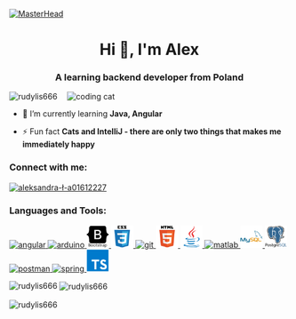 [![MasterHead](https://media.licdn.com/dms/image/D4D16AQHQeA7P3Lqhmg/profile-displaybackgroundimage-shrink_350_1400/0/1703095795339?e=1710979200&v=beta&t=jT3sZQhfMg3GXKRGv_bQoNsfrRvwzZKJQVM1E6r6V40)](https://www.linkedin.com/in/aleksandra-%C5%82-a01612227/)
<h1 align="center">Hi 👋, I'm Alex</h1>
<h3 align="center">A learning backend developer from Poland</h3>

<img align="right" alt="coding cat" width="400" src="https://i.imgur.com/Z6p1UpB.gif">
<p align="left"> <img src="https://komarev.com/ghpvc/?username=rudylis666&label=Profile%20views&color=0e75b6&style=flat" alt="rudylis666" /> </p>

- 🌱 I’m currently learning **Java, Angular**

- ⚡ Fun fact **Cats and IntelliJ - there are only two things that makes me immediately happy**

<h3 align="left">Connect with me:</h3>
<p align="left">
<a href="https://linkedin.com/in/aleksandra-ł-a01612227" target="blank"><img align="center" src="https://raw.githubusercontent.com/rahuldkjain/github-profile-readme-generator/master/src/images/icons/Social/linked-in-alt.svg" alt="aleksandra-ł-a01612227" height="30" width="40" /></a>
</p>

<h3 align="left">Languages and Tools:</h3>
<p align="left"> <a href="https://angular.io" target="_blank" rel="noreferrer"> <img src="https://angular.io/assets/images/logos/angular/angular.svg" alt="angular" width="40" height="40"/> </a> <a href="https://www.arduino.cc/" target="_blank" rel="noreferrer"> <img src="https://cdn.worldvectorlogo.com/logos/arduino-1.svg" alt="arduino" width="40" height="40"/> </a> <a href="https://getbootstrap.com" target="_blank" rel="noreferrer"> <img src="https://raw.githubusercontent.com/devicons/devicon/master/icons/bootstrap/bootstrap-plain-wordmark.svg" alt="bootstrap" width="40" height="40"/> </a> <a href="https://www.w3schools.com/css/" target="_blank" rel="noreferrer"> <img src="https://raw.githubusercontent.com/devicons/devicon/master/icons/css3/css3-original-wordmark.svg" alt="css3" width="40" height="40"/> </a> <a href="https://git-scm.com/" target="_blank" rel="noreferrer"> <img src="https://www.vectorlogo.zone/logos/git-scm/git-scm-icon.svg" alt="git" width="40" height="40"/> </a> <a href="https://www.w3.org/html/" target="_blank" rel="noreferrer"> <img src="https://raw.githubusercontent.com/devicons/devicon/master/icons/html5/html5-original-wordmark.svg" alt="html5" width="40" height="40"/> </a> <a href="https://www.java.com" target="_blank" rel="noreferrer"> <img src="https://raw.githubusercontent.com/devicons/devicon/master/icons/java/java-original.svg" alt="java" width="40" height="40"/> </a> <a href="https://www.mathworks.com/" target="_blank" rel="noreferrer"> <img src="https://upload.wikimedia.org/wikipedia/commons/2/21/Matlab_Logo.png" alt="matlab" width="40" height="40"/> </a> <a href="https://www.mysql.com/" target="_blank" rel="noreferrer"> <img src="https://raw.githubusercontent.com/devicons/devicon/master/icons/mysql/mysql-original-wordmark.svg" alt="mysql" width="40" height="40"/> </a> <a href="https://www.postgresql.org" target="_blank" rel="noreferrer"> <img src="https://raw.githubusercontent.com/devicons/devicon/master/icons/postgresql/postgresql-original-wordmark.svg" alt="postgresql" width="40" height="40"/> </a> <a href="https://postman.com" target="_blank" rel="noreferrer"> <img src="https://www.vectorlogo.zone/logos/getpostman/getpostman-icon.svg" alt="postman" width="40" height="40"/> </a> <a href="https://spring.io/" target="_blank" rel="noreferrer"> <img src="https://www.vectorlogo.zone/logos/springio/springio-icon.svg" alt="spring" width="40" height="40"/> </a> <a href="https://www.typescriptlang.org/" target="_blank" rel="noreferrer"> <img src="https://raw.githubusercontent.com/devicons/devicon/master/icons/typescript/typescript-original.svg" alt="typescript" width="40" height="40"/> </a> </p>

<p><img align="left" src="https://github-readme-stats.vercel.app/api/top-langs?username=rudylis666&show_icons=true&locale=en&layout=compact" alt="rudylis666" /></p>

<p>&nbsp;<img align="center" src="https://github-readme-stats.vercel.app/api?username=rudylis666&show_icons=true&locale=en" alt="rudylis666" /></p>

<p><img align="center" src="https://github-readme-streak-stats.herokuapp.com/?user=rudylis666&" alt="rudylis666" /></p>
